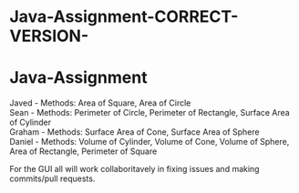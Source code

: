 # Java-Assignment-CORRECT-VERSION-
# Java-Assignment

Javed - Methods: Area of Square, Area of Circle<br/>
Sean - Methods: Perimeter of Circle, Perimeter of Rectangle, Surface Area of Cylinder<br/>
Graham - Methods: Surface Area of Cone, Surface Area of Sphere<br/>
Daniel - Methods: Volume of Cylinder, Volume of Cone, Volume of Sphere, Area of Rectangle, Perimeter of Square

For the GUI all will work collaboritavely in fixing issues and making commits/pull requests.
